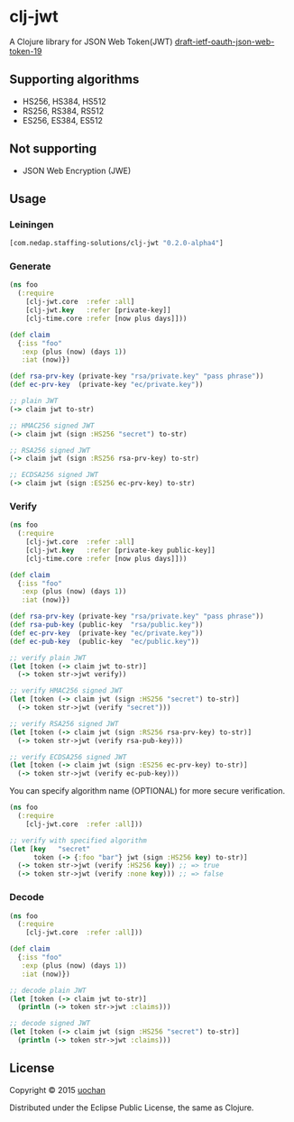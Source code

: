 # clj-jwt

A Clojure library for JSON Web Token(JWT) [draft-ietf-oauth-json-web-token-19](http://tools.ietf.org/html/draft-ietf-oauth-json-web-token-19)

## Supporting algorithms
 * HS256, HS384, HS512
 * RS256, RS384, RS512
 * ES256, ES384, ES512

## Not supporting
 * JSON Web Encryption (JWE)

## Usage

### Leiningen

```clojure
[com.nedap.staffing-solutions/clj-jwt "0.2.0-alpha4"]
```

### Generate

```clojure
(ns foo
  (:require
    [clj-jwt.core  :refer :all]
    [clj-jwt.key   :refer [private-key]]
    [clj-time.core :refer [now plus days]]))

(def claim
  {:iss "foo"
   :exp (plus (now) (days 1))
   :iat (now)})

(def rsa-prv-key (private-key "rsa/private.key" "pass phrase"))
(def ec-prv-key  (private-key "ec/private.key"))

;; plain JWT
(-> claim jwt to-str)

;; HMAC256 signed JWT
(-> claim jwt (sign :HS256 "secret") to-str)

;; RSA256 signed JWT
(-> claim jwt (sign :RS256 rsa-prv-key) to-str)

;; ECDSA256 signed JWT
(-> claim jwt (sign :ES256 ec-prv-key) to-str)
```

### Verify

```clojure
(ns foo
  (:require
    [clj-jwt.core  :refer :all]
    [clj-jwt.key   :refer [private-key public-key]]
    [clj-time.core :refer [now plus days]]))

(def claim
  {:iss "foo"
   :exp (plus (now) (days 1))
   :iat (now)})

(def rsa-prv-key (private-key "rsa/private.key" "pass phrase"))
(def rsa-pub-key (public-key  "rsa/public.key"))
(def ec-prv-key  (private-key "ec/private.key"))
(def ec-pub-key  (public-key  "ec/public.key"))

;; verify plain JWT
(let [token (-> claim jwt to-str)]
  (-> token str->jwt verify))

;; verify HMAC256 signed JWT
(let [token (-> claim jwt (sign :HS256 "secret") to-str)]
  (-> token str->jwt (verify "secret")))

;; verify RSA256 signed JWT
(let [token (-> claim jwt (sign :RS256 rsa-prv-key) to-str)]
  (-> token str->jwt (verify rsa-pub-key)))

;; verify ECDSA256 signed JWT
(let [token (-> claim jwt (sign :ES256 ec-prv-key) to-str)]
  (-> token str->jwt (verify ec-pub-key)))
```

You can specify algorithm name (OPTIONAL) for more secure verification.

```clj
(ns foo
  (:require
    [clj-jwt.core  :refer :all]))

;; verify with specified algorithm
(let [key   "secret"
      token (-> {:foo "bar"} jwt (sign :HS256 key) to-str)]
  (-> token str->jwt (verify :HS256 key)) ;; => true
  (-> token str->jwt (verify :none key))) ;; => false
```

### Decode

```clj
(ns foo
  (:require
    [clj-jwt.core  :refer :all]))

(def claim
  {:iss "foo"
   :exp (plus (now) (days 1))
   :iat (now)})

;; decode plain JWT
(let [token (-> claim jwt to-str)]
  (println (-> token str->jwt :claims)))

;; decode signed JWT
(let [token (-> claim jwt (sign :HS256 "secret") to-str)]
  (println (-> token str->jwt :claims)))
```

## License

Copyright © 2015 [uochan](http://twitter.com/uochan)

Distributed under the Eclipse Public License, the same as Clojure.
